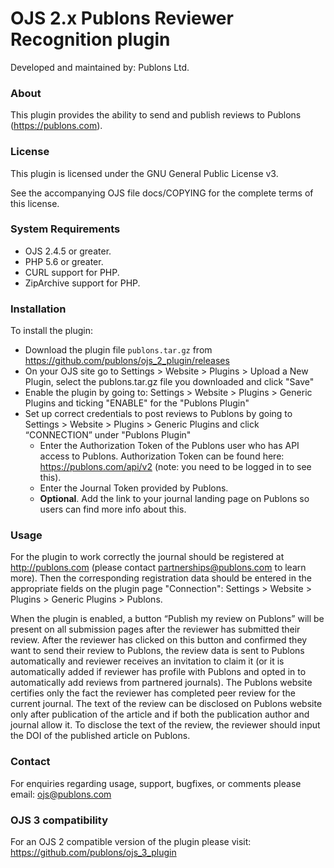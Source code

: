# OJS 2.x Publons Reviewer Recognition plugin

Developed and maintained by: Publons Ltd.

### About
This plugin provides the ability to send and publish reviews to Publons (https://publons.com).

### License
This plugin is licensed under the GNU General Public License v3.

See the accompanying OJS file docs/COPYING for the complete terms of this license.

### System Requirements
- OJS 2.4.5 or greater.
- PHP 5.6 or greater.
- CURL support for PHP.
- ZipArchive support for PHP.

### Installation
To install the plugin:
 - Download the plugin file `publons.tar.gz` from https://github.com/publons/ojs_2_plugin/releases
 - On your OJS site go to Settings > Website > Plugins > Upload a New Plugin,
   select the publons.tar.gz file you downloaded  and click "Save"
 - Enable the plugin by going to:  Settings > Website > Plugins > Generic Plugins and ticking "ENABLE" for the "Publons Plugin"
 - Set up correct credentials to post reviews to Publons by going to Settings > Website > Plugins > Generic Plugins and click “CONNECTION” under "Publons Plugin"
   - Enter the Authorization Token of the Publons user who has API access to Publons. Authorization Token can be found here: https://publons.com/api/v2 (note: you need to be logged in to see this).
   - Enter the Journal Token provided by Publons.
   - __Optional__. Add the link to your journal landing page on Publons so users can find more info about this.

### Usage
For the plugin to work correctly the journal should be registered at http://publons.com (please contact partnerships@publons.com to learn more). Then the corresponding registration data should be entered in the appropriate fields on the plugin page "Connection": Settings > Website > Plugins > Generic Plugins > Publons.

When the plugin is enabled, a button “Publish my review on Publons” will be present on all submission pages after the reviewer has submitted their review. After the reviewer has clicked on this button and confirmed they want to send their review to Publons, the review data is sent to Publons automatically and reviewer receives an invitation to claim it (or it is automatically added if reviewer has profile with Publons and opted in to automatically add reviews from partnered journals).
The Publons website certifies only the fact the reviewer has completed peer review for the current journal. The text of the review can be disclosed on Publons website only after publication of the article and if both the publication author and journal allow it. To disclose the text of the review, the reviewer should input the DOI of the published article on Publons.

### Contact
For enquiries regarding usage, support, bugfixes, or comments please email:
ojs@publons.com

### OJS 3 compatibility 
For an OJS 2 compatible version of the plugin please visit:
https://github.com/publons/ojs_3_plugin
